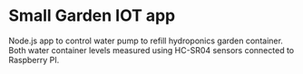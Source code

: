 # Small Garden IOT app

Node.js app to control water pump to refill hydroponics garden container. Both water container levels measured using HC-SR04 sensors connected to Raspberry PI.

